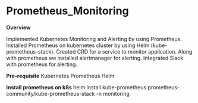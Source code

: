 # Prometheus_Monitoring

**Overview**

Implemented Kubernetes Monitoring and Alerting by using Prometheus.
Installed Prometheus on kubernetes cluster by using Helm (kube-prometheus-stack).
Created CRD for a service to monitor application.
Along with prometheus we installed alertmanager for alerting.
Integrated Slack with prometheus for alerting.

**Pre-requisite**
Kubernetes
Prometheus
Helm

**Install prometheus on k8s**
helm install kube-prometheus prometheus-community/kube-prometheus-stack -n monitoring

